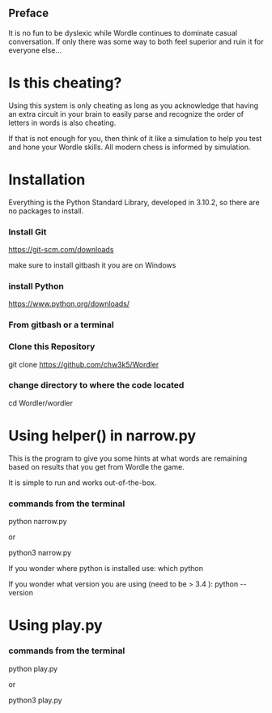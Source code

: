 ## Preface
It is no fun to be dyslexic while Wordle continues to dominate casual 
conversation. If only there was some way to both feel superior and ruin it 
for everyone else...

# Is this cheating?
Using this system is only cheating as long as you acknowledge that having an
extra circuit in your brain to easily parse and recognize the order of letters
in words is also cheating.

If that is not enough for you, then think of it like a simulation to help
you test and hone your Wordle skills. All modern chess is informed by
simulation.

# Installation 
Everything is the Python Standard Library, developed in 3.10.2, so there are
no packages to install.

### Install Git
https://git-scm.com/downloads

make sure to install gitbash it you are on Windows

### install Python
https://www.python.org/downloads/


### From gitbash or a terminal
### Clone this Repository
git clone https://github.com/chw3k5/Wordler

### change directory to where the code located
cd Wordler/wordler

# Using helper() in narrow.py
This is the program to give you some hints at what words are remaining 
based on results that you get from Wordle the game.

It is simple to run and works out-of-the-box.

### commands from the terminal
python narrow.py

or 

python3 narrow.py

If you wonder where python is installed use: which python

If you wonder what version you are using (need to be > 3.4 ): 
python --version

# Using play.py
### commands from the terminal
python play.py

or 

python3 play.py
